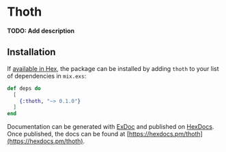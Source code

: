 # Thoth

**TODO: Add description**

## Installation

If [available in Hex](https://hex.pm/docs/publish), the package can be installed
by adding `thoth` to your list of dependencies in `mix.exs`:

```elixir
def deps do
  [
    {:thoth, "~> 0.1.0"}
  ]
end
```

Documentation can be generated with [ExDoc](https://github.com/elixir-lang/ex_doc)
and published on [HexDocs](https://hexdocs.pm). Once published, the docs can
be found at [https://hexdocs.pm/thoth](https://hexdocs.pm/thoth).

